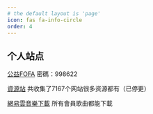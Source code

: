 ```yaml
---
# the default layout is 'page'
icon: fas fa-info-circle
order: 4
---
```

## 个人站点

[公益FOFA](fofa.me)  密碼：998622

[資源站](https://v0v.us.kg/)  共收集了7167个网站很多资源都有（已停更）

[網易雲音樂下載](wy0.me)  所有會員歌曲都能下載
